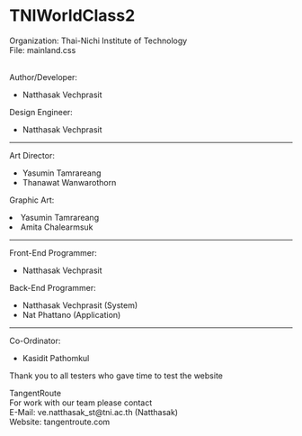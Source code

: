 # TNIWorldClass2

Organization: Thai-Nichi Institute of Technology<br />
File: mainland.css<br />
<br />
<p>
Author/Developer: 
<ul><li>Natthasak Vechprasit</li></ul>
</p>
<p>
Design Engineer:
<ul><li>Natthasak Vechprasit</li></ul>
</p>
<hr>
<p>
Art Director:<br />
<ul>
<li>Yasumin Tamrareang</li>
<li>Thanawat Wanwarothorn</li>
</ul>
</p>
<p>
Graphic Art:<br />
<li>Yasumin Tamrareang</li>
<li>Amita Chalearmsuk</li>
</p>
<hr>
<p>Front-End Programmer:
<ul><li>Natthasak Vechprasit</li></ul>
</p>
<p>
Back-End Programmer:  
<ul>
<li>Natthasak Vechprasit (System)</li>
<li>Nat Phattano (Application)</li>
</ul>
</p>
<hr>
<p>
Co-Ordinator:
<ul><li>Kasidit Pathomkul</li></ul>
</p>
<p>
Thank you to all testers who gave time to test the website
</p>
TangentRoute<br />
For work with our team please contact<br />
E-Mail: ve.natthasak_st@tni.ac.th (Natthasak)<br />
Website: tangentroute.com<br />
